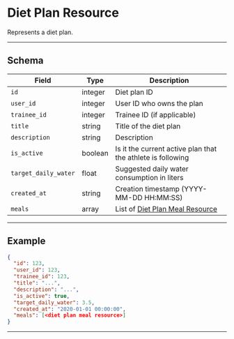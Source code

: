 # Diet Plan Resource

Represents a diet plan.


---

## Schema
| Field         | Type    | Description                                 |
|---------------|---------|---------------------------------------------|
| `id`          | integer | Diet plan ID                                |
| `user_id`     | integer | User ID who owns the plan                   |
| `trainee_id`  | integer | Trainee ID (if applicable)                  |
| `title`       | string  | Title of the diet plan                      |
| `description` | string  | Description                                 |
| `is_active`   | boolean | Is it the current active plan that the athlete is following                  |
| `target_daily_water` | float  | Suggested daily water consumption in liters                                 |
| `created_at`  | string  | Creation timestamp (YYYY-MM-DD HH:MM:SS)    |
| `meals`       | array   | List of [Diet Plan Meal Resource](meals/diet_plan_meal_resource.md) |

---

## Example
```json
{
  "id": 123,
  "user_id": 123,
  "trainee_id": 123,
  "title": "...",
  "description": "...",
  "is_active": true,
  "target_daily_water": 3.5,
  "created_at": "2020-01-01 00:00:00",
  "meals": [<diet plan meal resource>]
}
```

---
